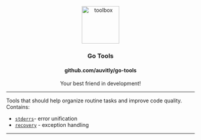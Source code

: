 <div align="center">
  <img width="100" height="100" src="https://img.icons8.com/clouds/100/toolbox.png" alt="toolbox"/>
  <h3 align="center">Go Tools</h3>
  <h4 align="center">github.com/auvitly/go-tools</h4>
  <p align="center">Your best friend in development!</p>
</div>

---

Tools that should help organize routine tasks and improve code quality. Contains:
* [`stderrs`](stderrs/README.md)- error unification
* [`recovery`](recovery/README.md) - exception handling

--- 

